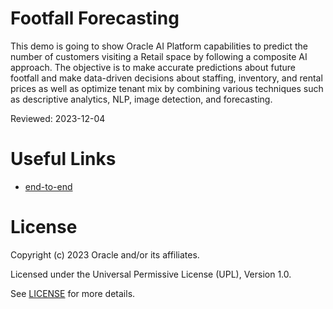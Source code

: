 # Footfall Forecasting

This demo is going to show Oracle AI Platform capabilities to predict the number of customers visiting a Retail space by following a composite AI approach.
The objective is to make accurate predictions about future footfall and make data-driven decisions about staffing, inventory, and rental prices as well as optimize tenant mix by combining various techniques such as descriptive analytics, NLP, image detection, and forecasting.

Reviewed: 2023-12-04
 
 
# Useful Links
 
- [end-to-end](https://www.youtube.com/watch?v=L8baQYu9Ck0)

 
# License
 
Copyright (c) 2023 Oracle and/or its affiliates.
 
Licensed under the Universal Permissive License (UPL), Version 1.0.
 
See [LICENSE](https://github.com/oracle-devrel/technology-engineering/blob/main/LICENSE) for more details.
